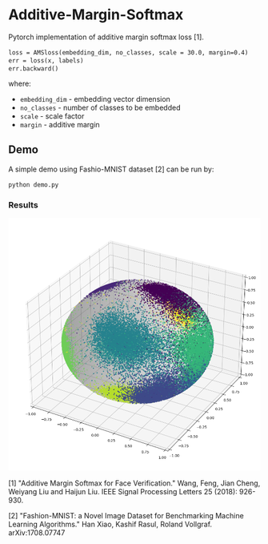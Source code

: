 # Additive-Margin-Softmax
Pytorch implementation of additive margin softmax loss [1].

```
loss = AMSloss(embedding_dim, no_classes, scale = 30.0, margin=0.4)
err = loss(x, labels)
err.backward()
```

where:
  - `embedding_dim` - embedding vector dimension
  - `no_classes` - number of classes to be embedded
  - `scale` - scale factor
  - `margin` - additive margin 

## Demo

A simple demo using Fashio-MNIST dataset [2] can be run by:

```
python demo.py
```

### Results
![AMSloss](results/AMS.png?raw=true "Sphere Plot - AMSloss")

[1] "Additive Margin Softmax for Face Verification." Wang, Feng, Jian Cheng, Weiyang Liu and Haijun Liu. IEEE Signal Processing Letters 25 (2018): 926-930.

[2] "Fashion-MNIST: a Novel Image Dataset for Benchmarking Machine Learning Algorithms." Han Xiao, Kashif Rasul, Roland Vollgraf. arXiv:1708.07747